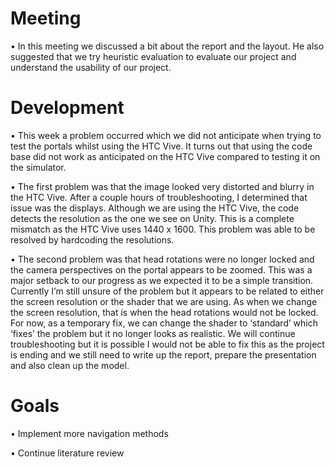 # Meeting

•	In this meeting we discussed a bit about the report and the layout. He also suggested that we try heuristic evaluation to evaluate our project and understand the usability of our project.

# Development
•	This week a problem occurred which we did not anticipate when trying to test the portals whilst using the HTC Vive. It turns out that using the code base did not work as anticipated on the HTC Vive compared to testing it on the simulator. 

•	The first problem was that the image looked very distorted and blurry in the HTC Vive. After a couple hours of troubleshooting, I determined that issue was the displays. Although we are using the HTC Vive, the code detects the resolution as the one we see on Unity. This is a complete mismatch as the HTC Vive uses 1440 x 1600. This problem was able to be resolved by hardcoding the resolutions. 

•	The second problem was that head rotations were no longer locked and the camera perspectives on the portal appears to be zoomed. This was a major setback to our progress as we expected it to be a simple transition. Currently I’m still unsure of the problem but it appears to be related to either the screen resolution or the shader that we are using. As when we change the screen resolution, that is when the head rotations would not be locked. For now, as a temporary fix, we can change the shader to ‘standard’ which ‘fixes’ the problem but it no longer looks as realistic. We will continue troubleshooting but it is possible I would not be able to fix this as the project is ending and we still need to write up the report, prepare the presentation and also clean up the model. 

# Goals
•	Implement more navigation methods

•	Continue literature review

